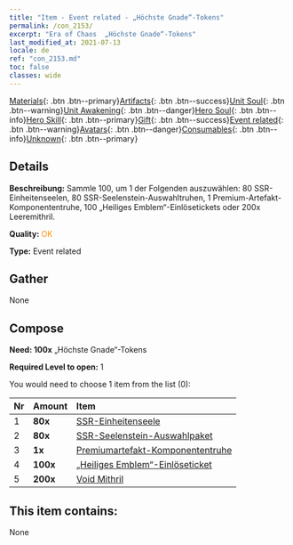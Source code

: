 ```yaml
---
title: "Item - Event related - „Höchste Gnade“-Tokens"
permalink: /con_2153/
excerpt: "Era of Chaos  „Höchste Gnade“-Tokens"
last_modified_at: 2021-07-13
locale: de
ref: "con_2153.md"
toc: false
classes: wide
---
```

 [Materials](/ItemsDE/){: .btn .btn--primary}[Artifacts](/ItemsDE/Artifacts/){: .btn .btn--success}[Unit Soul](/ItemsDE/UnitSoul/){: .btn .btn--warning}[Unit Awakening](/ItemsDE/UnitAwakening/){: .btn .btn--danger}[Hero Soul](/ItemsDE/HeroSoul/){: .btn .btn--info}[Hero Skill](/ItemsDE/HeroSkill/){: .btn .btn--primary}[Gift](/ItemsDE/Gift/){: .btn .btn--success}[Event related](/ItemsDE/Events/){: .btn .btn--warning}[Avatars](/ItemsDE/Avatars/){: .btn .btn--danger}[Consumables](/ItemsDE/Consumables/){: .btn .btn--info}[Unknown](/ItemsDE/Unknown/){: .btn .btn--primary}

## Details
 **Beschreibung:** Sammle 100, um 1 der Folgenden auszuwählen: 80 SSR-Einheitenseelen, 80 SSR-Seelenstein-Auswahltruhen, 1 Premium-Artefakt-Komponententruhe, 100 „Heiliges Emblem“-Einlösetickets oder 200x Leeremithril.

 **Quality:** <span style="color: #FF8C00">OK</span>

 **Type:** Event related

## Gather

  None

## Compose

 **Need: 100x** „Höchste Gnade“-Tokens

 **Required Level to open:** 1

 You would need to choose 1 item from the list (0):

  | Nr | Amount |     Item    |
  |:---|:-------|:------------|
  | 1 |  **80x** | [SSR-Einheitenseele](/ItemsDE/con_535/) |  | 
  | 2 |  **80x** | [SSR-Seelenstein-Auswahlpaket](/de/Items/con_2154/) |  | 
  | 3 |  **1x** | [Premiumartefakt-​Komponententruhe](/ItemsDE/con_1874/) |  | 
  | 4 |  **100x** | [„Heiliges Emblem“-Einlöseticket](/ItemsDE/con_513/) |  | 
  | 5 |  **200x** | [Void Mithril](/ItemsDE/con_817/) |  | 


## This item contains:

  None

